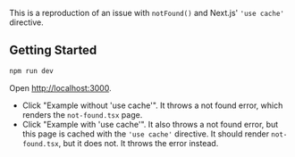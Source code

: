 This is a reproduction of an issue with `notFound()` and Next.js' `'use cache'` directive.

## Getting Started

```bash
npm run dev
```

Open [http://localhost:3000](http://localhost:3000).

- Click "Example without 'use cache'". It throws a not found error, which renders the `not-found.tsx` page.
- Click "Example with 'use cache'". It also throws a not found error, but this page is cached with the `'use cache'` directive. It should render `not-found.tsx`, but it does not. It throws the error instead.